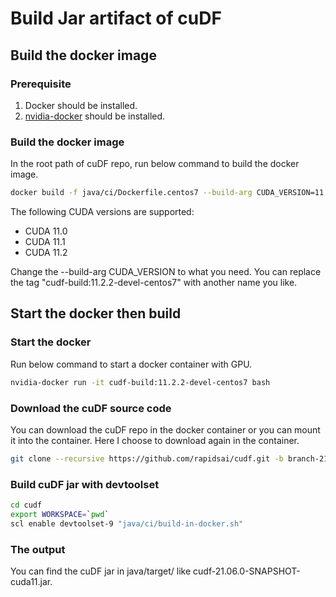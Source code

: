 # Build Jar artifact of cuDF

## Build the docker image

### Prerequisite

1. Docker should be installed.
2. [nvidia-docker](https://github.com/NVIDIA/nvidia-docker) should be installed.

### Build the docker image

In the root path of cuDF repo, run below command to build the docker image.
```bash
docker build -f java/ci/Dockerfile.centos7 --build-arg CUDA_VERSION=11.2.2 -t cudf-build:11.2.2-devel-centos7 .
```

The following CUDA versions are supported:
* CUDA 11.0
* CUDA 11.1
* CUDA 11.2

Change the --build-arg CUDA_VERSION to what you need.
You can replace the tag "cudf-build:11.2.2-devel-centos7" with another name you like.

## Start the docker then build

### Start the docker

Run below command to start a docker container with GPU.
```bash
nvidia-docker run -it cudf-build:11.2.2-devel-centos7 bash
```

### Download the cuDF source code

You can download the cuDF repo in the docker container or you can mount it into the container.
Here I choose to download again in the container.
```bash
git clone --recursive https://github.com/rapidsai/cudf.git -b branch-21.06
```

### Build cuDF jar with devtoolset

```bash
cd cudf
export WORKSPACE=`pwd`
scl enable devtoolset-9 "java/ci/build-in-docker.sh"
```

### The output

You can find the cuDF jar in java/target/ like cudf-21.06.0-SNAPSHOT-cuda11.jar.

